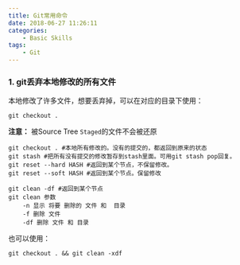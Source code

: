 ```yaml
---
title: Git常用命令
date: 2018-06-27 11:26:11
categories: 
    - Basic Skills
tags:
    - Git
---
```


### 1. git丢弃本地修改的所有文件

本地修改了许多文件，想要丢弃掉，可以在对应的目录下使用：

    git checkout .

**注意：** 被Source Tree `Staged`的文件不会被还原
<!--more-->

    git checkout . #本地所有修改的。没有的提交的，都返回到原来的状态
    git stash #把所有没有提交的修改暂存到stash里面。可用git stash pop回复。
    git reset --hard HASH #返回到某个节点，不保留修改。
    git reset --soft HASH #返回到某个节点。保留修改
    
    git clean -df #返回到某个节点
    git clean 参数
        -n 显示 将要 删除的 文件 和  目录
        -f 删除 文件
        -df 删除 文件 和 目录
        
也可以使用：

    git checkout . && git clean -xdf        